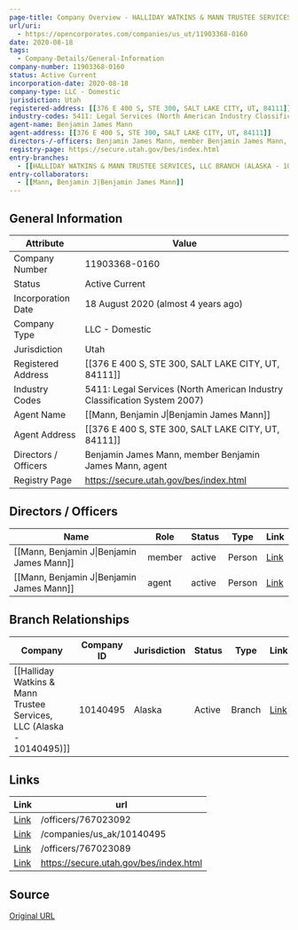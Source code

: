 ```yaml
---
page-title: Company Overview - HALLIDAY WATKINS & MANN TRUSTEE SERVICES, LLC (Utah - 11903368-0160)
url/uri:
  - https://opencorporates.com/companies/us_ut/11903368-0160
date: 2020-08-18
tags:
  - Company-Details/General-Information
company-number: 11903368-0160
status: Active Current
incorporation-date: 2020-08-18
company-type: LLC - Domestic
jurisdiction: Utah
registered-address: [[376 E 400 S, STE 300, SALT LAKE CITY, UT, 84111]]
industry-codes: 5411: Legal Services (North American Industry Classification System 2007)
agent-name: Benjamin James Mann
agent-address: [[376 E 400 S, STE 300, SALT LAKE CITY, UT, 84111]]
directors-/-officers: Benjamin James Mann, member Benjamin James Mann, agent
registry-page: https://secure.utah.gov/bes/index.html
entry-branches:
  - [[HALLIDAY WATKINS & MANN TRUSTEE SERVICES, LLC BRANCH (ALASKA - 10140495)]]
entry-collaborators:
  - [[Mann, Benjamin J|Benjamin James Mann]]
---
```


## General Information
| Attribute          | Value                                       |
|--------------------|---------------------------------------------|
| Company Number     | 11903368-0160                               |
| Status             | Active Current                              |
| Incorporation Date | 18 August 2020 (almost 4 years ago)         |
| Company Type       | LLC - Domestic                              |
| Jurisdiction       | Utah                                        |
| Registered Address | [[376 E 400 S, STE 300, SALT LAKE CITY, UT, 84111]] |
| Industry Codes     | 5411: Legal Services (North American Industry Classification System 2007) |
| Agent Name         | [[Mann, Benjamin J\|Benjamin James Mann]]   |
| Agent Address      | [[376 E 400 S, STE 300, SALT LAKE CITY, UT, 84111]] |
| Directors / Officers | Benjamin James Mann, member Benjamin James Mann, agent |
| Registry Page      | https://secure.utah.gov/bes/index.html      |

## Directors / Officers
| Name                 | Role            | Status     | Type        | Link |
|----------------------|-----------------|------------|-------------|------|
| [[Mann, Benjamin J\|Benjamin James Mann]] | member          | active     | Person      | [Link](https://opencorporates.com/officers/767023089) |
| [[Mann, Benjamin J\|Benjamin James Mann]] | agent           | active     | Person      | [Link](https://opencorporates.com/officers/767023092) |

## Branch Relationships
| Company                       | Company ID            | Jurisdiction         | Status   | Type       | Link                                | Start Date   | End Date     | Statement Link                      |
|--------------------------------|----------------------|----------------------|----------|------------|-------------------------------------|--------------|--------------|-------------------------------------|
| [[Halliday Watkins & Mann Trustee Services, LLC (Alaska - 10140495)]] | 10140495             | Alaska               | Active   | Branch     | [Link](https://opencorporates.com/companies/us_ak/10140495) | 18 Aug 2020  | N/A          | [Statement](https://opencorporates.com/statements/931432652) |

## Links
| Link   | url                            
|--------|--------------------------------|
| [Link](/officers/767023092) |/officers/767023092           |
| [Link](/companies/us_ak/10140495) |/companies/us_ak/10140495     |
| [Link](/officers/767023089) |/officers/767023089           |
| [Link](https://secure.utah.gov/bes/index.html) |https://secure.utah.gov/bes/index.html|

## Source
[Original URL](https://opencorporates.com/companies/us_ut/11903368-0160)
